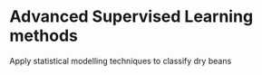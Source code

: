 # Advanced Supervised Learning methods
 Apply statistical modelling techniques to classify dry beans
